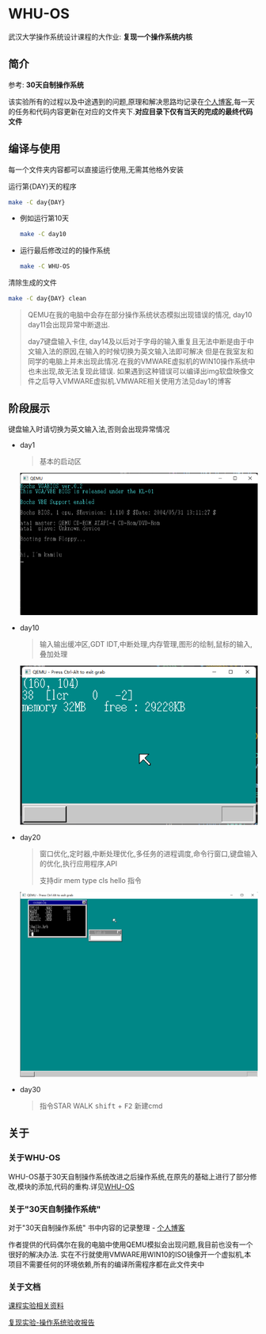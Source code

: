 # WHU-OS

武汉大学操作系统设计课程的大作业: **复现一个操作系统内核**

## 简介

参考: **30天自制操作系统**

该实验所有的过程以及中途遇到的问题,原理和解决思路均记录在[个人博客](https://luzhixing12345.github.io/tags/OS/),每一天的任务和代码内容更新在对应的文件夹下.**对应目录下仅有当天的完成的最终代码文件**

## 编译与使用

每一个文件夹内容都可以直接运行使用,无需其他格外安装

运行第{DAY}天的程序

```bash
make -C day{DAY}
```

- 例如运行第10天

  ```bash
  make -C day10
  ```

- 运行最后修改过的的操作系统

  ```bash
  make -C WHU-OS
  ```

清除生成的文件

```bash
make -C day{DAY} clean
```

> QEMU在我的电脑中会存在部分操作系统状态模拟出现错误的情况, day10 day11会出现异常中断退出. 
>
> day7键盘输入卡住, day14及以后对于字母的输入重复且无法中断是由于中文输入法的原因,在输入的时候切换为英文输入法即可解决
> 但是在我室友和同学的电脑上并未出现此情况.在我的VMWARE虚拟机的WIN10操作系统中也未出现,故无法复现此错误. 如果遇到这种错误可以编译出img软盘映像文件之后导入VMWARE虚拟机.VMWARE相关使用方法见day1的博客

## 阶段展示

键盘输入时请切换为英文输入法,否则会出现异常情况

- day1

  > 基本的启动区

  ![20220705213449](https://raw.githubusercontent.com/learner-lu/picbed/master/20220705213449.png)

- day10

  > 输入输出缓冲区,GDT IDT,中断处理,内存管理,图形的绘制,鼠标的输入,叠加处理

  ![20220708045700](https://raw.githubusercontent.com/learner-lu/picbed/master/20220708045700.png)

- day20

  > 窗口优化,定时器,中断处理优化,多任务的进程调度,命令行窗口,键盘输入的优化,执行应用程序,API
  >
  > 支持dir mem type cls hello 指令

  ![20220714023429](https://raw.githubusercontent.com/learner-lu/picbed/master/20220714023429.png)

- day30

  > 指令STAR WALK <kbd>shift</kbd> + <kbd>F2</kbd> 新建cmd

## 关于

### 关于WHU-OS

WHU-OS基于30天自制操作系统改进之后操作系统,在原先的基础上进行了部分修改,模块的添加,代码的重构.详见[WHU-OS](WHU-OS.md)

### 关于"30天自制操作系统"

对于"30天自制操作系统" 书中内容的记录整理 - [个人博客](https://luzhixing12345.github.io/tags/OS/)

作者提供的代码偶尔在我的电脑中使用QEMU模拟会出现问题,我目前也没有一个很好的解决办法. 实在不行就使用VMWARE用WIN10的ISO镜像开一个虚拟机,本项目不需要任何的环境依赖,所有的编译所需程序都在此文件夹中

### 关于文档

[课程实验相关资料](https://github.com/luzhixing12345/WHU-OS/releases/tag/v0.0.1)

[复现实验-操作系统验收报告](123)
